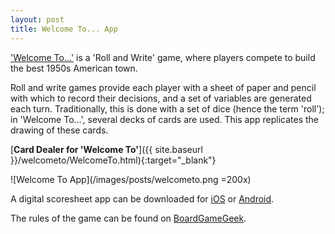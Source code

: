 ```yaml
---
layout: post
title: Welcome To... App
---
```


['Welcome To...'](https://boardgamegeek.com/boardgame/233867/welcome) is a 'Roll and Write' game, where players compete to build the best 1950s American town.

Roll and write games provide each player with a sheet of paper and pencil with which to record their decisions, and a set of variables are generated each turn. Traditionally, this is done with a set of dice (hence the term 'roll'); in 'Welcome To...', several decks of cards are used. This app replicates the drawing of these cards.

[**Card Dealer for 'Welcome To'**]({{ site.baseurl }}/welcometo/WelcomeTo.html){:target="_blank"}

![Welcome To App](/images/posts/welcometo.png =200x)

A digital scoresheet app can be downloaded for [iOS](https://apps.apple.com/us/app/welcome-to-your-perfect-home/id1358077007) or [Android](https://play.google.com/store/apps/details?id=com.bluecocker.welcome).

The rules of the game can be found on [BoardGameGeek](https://boardgamegeek.com/filepage/162102/welcome-english-rules-20).
